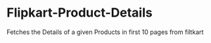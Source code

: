 # Flipkart-Product-Details
Fetches the Details of a given Products in first 10 pages from filtkart 
